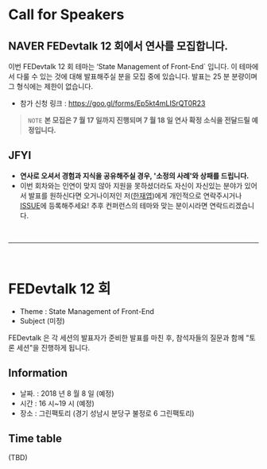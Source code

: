 # Call for Speakers

## NAVER FEDevtalk 12 회에서 연사를 모집합니다.

이번 FEDevtalk 12 회 테마는 ‘State Management of Front-End` 입니다. 이 테마에서 다룰 수 있는 것에 대해 발표해주실 분을 모집 중에 있습니다. 발표는 25 분 분량이며 그 형식에는 제한이 없습니다.

- 참가 신청 링크 : https://goo.gl/forms/Ep5kt4mLISrQT0R23

> `NOTE` **본 모집은 7 월 17 일까지 진행되며 7 월 18 일 연사 확정 소식을 전달드릴 예정입니다.**

## JFYI

- **연사로 오셔서 경험과 지식을 공유해주실 경우, '소정의 사례'와 상패를 드립니다.**
- 이번 회차와는 인연이 맞지 않아 지원을 못하셨더라도 자신이 자신있는 분야가 있어서 발표를 원하신다면 오거나이저인 저([한재엽](http://github.com/JaeYeopHan))에게 개인적으로 연락주시거나 [ISSUE](https://github.com/JaeYeopHan/FEDevtalk/issues)에 등록해주세요! 추후 컨퍼런스의 테마와 맞는 분이시라면 연락드리겠습니다.

</br>

---

</br>

# FEDevtalk 12 회

- Theme : State Management of Front-End
- Subject (미정)

FEDevtalk 은 각 세션의 발표자가 준비한 발표를 마친 후, 참석자들의 질문과 함께 "토론 세션"을 진행하게 됩니다.

## Information

- 날짜. : 2018 년 8 월 8 일 (예정)
- 시간 : 16 시~19 시 (예정)
- 장소 : 그린팩토리 (경기 성남시 분당구 불정로 6 그린팩토리)

## Time table

(TBD)
